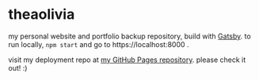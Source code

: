 # theaolivia
my personal website and portfolio backup repository,  build with [Gatsby](https://github.com/gatsbyjs/gatsby).
to run locally, ```npm start``` and go to https://localhost:8000 .


visit my deployment repo at [my GitHub Pages repository](https://github.com/teaolivia/teaolivia.github.io). please check it out! :)
